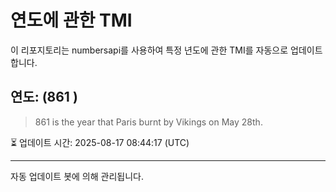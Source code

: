 
# 연도에 관한 TMI

이 리포지토리는 numbersapi를 사용하여 특정 년도에 관한 TMI를 자동으로 업데이트합니다.

## 연도: (861 )
> 861 is the year that Paris burnt by Vikings on May 28th.

⏳ 업데이트 시간: 2025-08-17 08:44:17 (UTC)

---
자동 업데이트 봇에 의해 관리됩니다.
